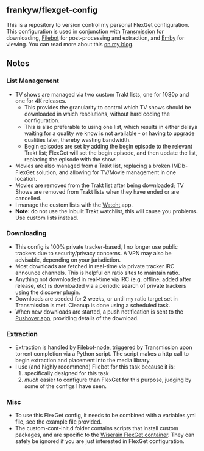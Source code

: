 
## frankyw/flexget-config

This is a repository to version control my personal FlexGet configuration. This configuration is used in conjunction with [Transmission](https://transmissionbt.com/) for downloading, [Filebot](https://www.filebot.net/) for post-processing and extraction, and [Emby](https://emby.media/) for viewing. You can read more about this [on my blog](https://frankw.net/fully-automated-media-centre-flexget-emby-trakt-imdb/).

## Notes

### List Management

* TV shows are managed via two custom Trakt lists, one for 1080p and one for 4K releases.
     * This provides the granularity to control which TV shows should be downloaded in which resolutions, without hard coding the configuration.
     * This is also preferable to using one list, which results in either delays waiting for a quality we know is not available - or having to upgrade qualities later, thereby wasting bandwidth.
     * Begin episodes are set by adding the begin episode to the relevant Trakt list; FlexGet will set the begin episode, and then update the list, replacing the episode with the show.
* Movies are also managed from a Trakt list, replacing a broken IMDb-FlexGet solution, and allowing for TV/Movie management in one location.
* Movies are removed from the Trakt list after being downloaded; TV Shows are removed from Trakt lists when they have ended or are cancelled.
* I manage the custom lists with the [Watcht](https://apps.apple.com/us/app/watcht-for-trakt/id1396920723) app.
* **Note:** do not use the inbuilt Trakt watchlist, this will cause you problems. Use custom lists instead.

### Downloading

* This config is 100% private tracker-based, I no longer use public trackers due to security/privacy concerns. A VPN may also be advisable, depending on your jurisdiction.
* Most downloads are fetched in real-time via private tracker IRC announce channels. This is helpful on ratio sites to maintain ratio.
* Anything not downloaded in real-time via IRC (e.g. offline, added after release, etc) is downloaded via a periodic search of private trackers using the discover plugin.
* Downloads are seeded for 2 weeks, or until my ratio target set in Transmission is met. Cleanup is done using a scheduled task.
* When new downloads are started, a push notification is sent to the [Pushover app](https://pushover.net/), providing details of the download.

### Extraction

* Extraction is handled by [Filebot-node](https://www.filebot.net/forums/viewtopic.php?t=2663), triggered by Transmission upon torrent completion via a Python script. The script makes a http call to begin extraction and placement into the media library.
* I use (and highly recommend) Filebot for this task because it is:
    1. specifically designed for this task
    2. _much_ easier to configure than FlexGet for this purpose, judging by some of the configs I have seen.

### Misc

* To use this FlexGet config, it needs to be combined with a variables.yml file, see the example file provided.
* The custom-cont-init.d folder contains scripts that install custom packages, and are specific to the [Wiserain FlexGet container](https://github.com/wiserain/docker-flexget). They can safely be ignored if you are just interested in FlexGet configuration.
